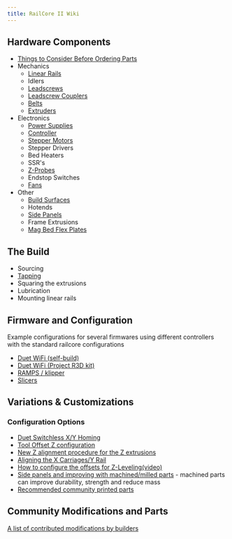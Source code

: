```yaml
---
title: RailCore II Wiki
--- 
```


## Hardware Components

  * [Things to Consider Before Ordering Parts](./things_to_consider_before_ordering_parts.md)
  * Mechanics
    * [Linear Rails](./linear_rails.md)
    * Idlers
    * [Leadscrews](./leadscrews.md)
    * [Leadscrew Couplers](./leadscrew_couplers.md)
    * [Belts](./belts.md)
    * [Extruders](./extruders.md)
  * Electronics
    * [Power Supplies](./power_supplies.md)
    * [Controller](./controller.md)
    * [Stepper Motors](./stepper_motors.md)
    * Stepper Drivers
    * Bed Heaters
    * SSR's
    * [Z-Probes](./z_probe.md)
    * Endstop Switches
    * [Fans](./fans.md)
  * Other
    * [Build Surfaces](./build_surfaces.md)
    * Hotends
    * [Side Panels](./side_panels.md)
    * Frame Extrusions
    * [Mag Bed Flex Plates](./mag_bed_flex_plates.md)
    
## The Build
  * Sourcing
  * [Tapping](./tapping.md)
  * Squaring the extrusions
  * Lubrication
  * Mounting linear rails

## Firmware and Configuration

 Example configurations for several firmwares using different controllers with the standard railcore configurations

  * [Duet WiFi (self-build)](https://github.com/railcore/configs/tree/master/duet)
  * [Duet WiFi (Project R3D kit)](https://github.com/railcore/configs/tree/master/Duet_archive/ProjectR3D/300ZL)
  * [RAMPS / klipper](https://github.com/railcore/configs/tree/master/Klipper/300ZL_dual_MCU)
  * [Slicers](https://github.com/railcore/slicers)

## Variations & Customizations

### Configuration Options 
  * [Duet Switchless X/Y Homing](./duet_switchless_homing.md)
  * [Tool Offset Z configuration](./tool_offset_z_configuration.md)
  * [New Z alignment procedure for the Z extrusions](./new_Z_alignment_procedure_for_the_Z_extrusions.md)
  * [Aligning the X Carriages/Y Rail](./aligning_the_x_carriages_y_rail.md)
  * [How to configure the offsets for Z-Leveling(video)](https://www.youtube.com/watch?v=qeFGLb8Gf6U)
  * [Side panels and improving with machined/milled parts](./machined_parts.md) - machined parts can improve durability, strength and reduce mass
  * [Recommended community printed parts](./recommended_community_parts.md)


## Community Modifications and Parts

[A list of contributed modifications by builders](https://www.thingiverse.com/railcore/collections/300zl-zlt)
